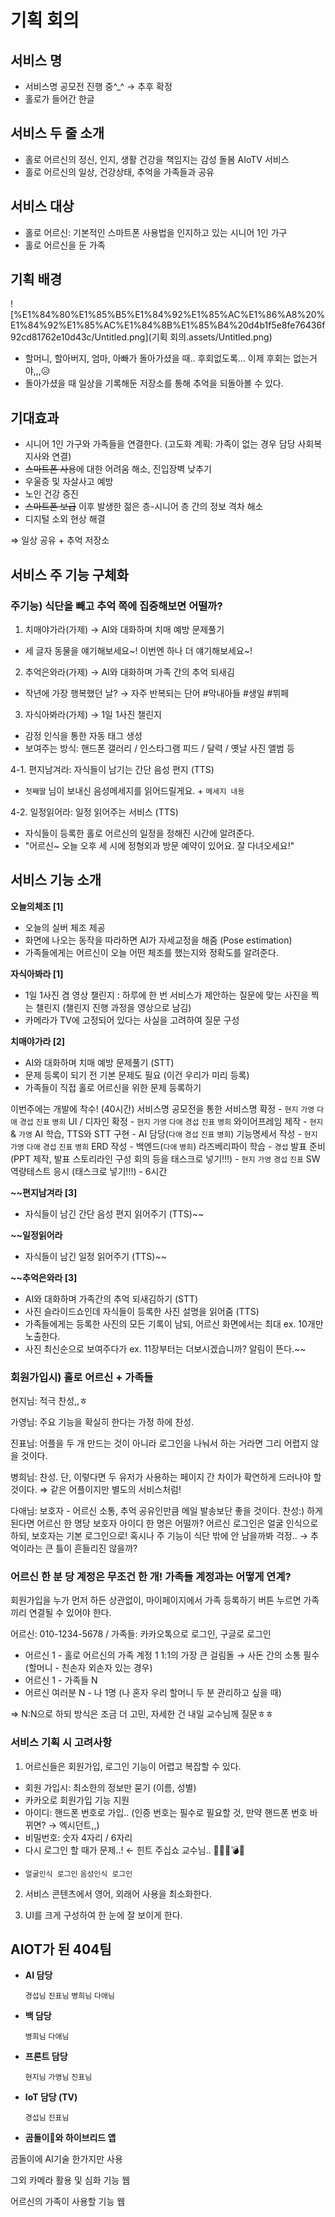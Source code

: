 # 기획 회의

## 서비스 명

- 서비스명 공모전 진행 중^_^ → 추후 확정
- 홀로가 들어간 한글

## 서비스 두 줄 소개

- 홀로 어르신의 정신, 인지, 생활 건강을 책임지는 감성 돌봄 AIoTV 서비스
- 홀로 어르신의 일상, 건강상태, 추억을 가족들과 공유

## 서비스 대상

- 홀로 어르신: 기본적인 스마트폰 사용법을 인지하고 있는 시니어 1인 가구
- 홀로 어르신을 둔 가족

## 기획 배경

![%E1%84%80%E1%85%B5%E1%84%92%E1%85%AC%E1%86%A8%20%E1%84%92%E1%85%AC%E1%84%8B%E1%85%B4%20d4b1f5e8fe76436f92cd81762e10d43c/Untitled.png](기획 회의.assets/Untitled.png)

- 할머니, 할아버지, 엄마, 아빠가 돌아가셨을 때.. 후회없도록...
이제 후회는 없는거야,,,😥
- 돌아가셨을 때 일상을 기록해둔 저장소를 통해 추억을 되돌아볼 수 있다.

## 기대효과

- 시니어 1인 가구와 가족들을 연결한다.
(고도화 계획: 가족이 없는 경우 담당 사회복지사와 연결)
- ~~스마트폰 사용~~에 대한 어려움 해소, 진입장벽 낮추기
- 우울증 및 자살사고 예방
- 노인 건강 증진
- ~~스마트폰 보급~~ 이후 발생한 젊은 층-시니어 층 간의 정보 격차 해소
- 디지털 소외 현상 해결

⇒ 일상 공유 + 추억 저장소

## 서비스 주 기능 구체화

### 주기능) 식단을 빼고 추억 쪽에 집중해보면 어떨까?

1. 치매야가라(가제) → AI와 대화하며 치매 예방 문제풀기
- 세 글자 동물을 얘기해보세요~! 이번엔 하나 더 얘기해보세요~!

 2. 추억은와라(가제) → AI와 대화하며 가족 간의 추억 되새김

- 작년에 가장 행복했던 날? → 자주 반복되는 단어 #막내아들 #생일 #뷔페

 3. 자식아봐라(가제) → 1일 1사진 챌린지

- 감정 인식을 통한 자동 태그 생성
- 보여주는 방식: 핸드폰 갤러리 / 인스타그램 피드 / 달력 / 옛날 사진 앨범 등

 4-1. 편지남겨라: 자식들이 남기는 간단 음성 편지 (TTS)

- `첫째딸` 님이 보내신 음성메세지를 읽어드릴게요. + `메세지 내용`

 4-2. 일정읽어라: 일정 읽어주는 서비스 (TTS)

- 자식들이 등록한 홀로 어르신의 일정을 정해진 시간에 알려준다.
- "어르신~ 오늘 오후 세 시에 정형외과 방문 예약이 있어요. 잘 다녀오세요!"

## 서비스 기능 소개

**오늘의체조 [1]**
- 오늘의 실버 체조 제공
- 화면에 나오는 동작을 따라하면 AI가 자세교정을 해줌 (Pose estimation)
- 가족들에게는 어르신이 오늘 어떤 체조를 했는지와 정확도를 알려준다.

**자식아봐라 [1]**
- 1일 1사진 겸 영상 챌린지 : 하루에 한 번 서비스가 제안하는 질문에 맞는 사진을 찍는 챌린지 (챌린지 진행 과정을 영상으로 남김)
- 카메라가 TV에 고정되어 있다는 사실을 고려하여 질문 구성

**치매야가라 [2]**
- AI와 대화하며 치매 예방 문제풀기 (STT)
- 문제 등록이 되기 전 기본 문제도 필요 (이건 우리가 미리 등록)
- 가족들이 직접 홀로 어르신을 위한 문제 등록하기

이번주에는 개발에 착수! (40시간)
서비스명 공모전을 통한 서비스명 확정 - `현지` `가영` `다애` `경섭` `진표` `병희`
UI / 디자인 확정 - `현지` `가영` `다애` `경섭` `진표` `병희`
와이어프레임 제작 - `현지` & `가영`
AI 학습, TTS와 STT 구현 - AI 담당(`다애` `경섭` `진표` `병희`)
기능명세서 작성 - `현지` `가영` `다애` `경섭` `진표` `병희`
ERD 작성 - 백엔드(`다애` `병희`)
라즈베리파이 학습 - `경섭`
발표 준비 (PPT 제작, 발표 스토리라인 구성 회의 등을 태스크로 넣기!!!) - `현지` `가영` `경섭` `진표`
SW 역량테스트 응시 (태스크로 넣기!!!) - 6시간

**~~편지남겨라 [3]**
- 자식들이 남긴 간단 음성 편지 읽어주기 (TTS)~~

**~~일정읽어라**
- 자식들이 남긴 일정 읽어주기 (TTS)~~

**~~추억은와라 [3]**
- AI와 대화하며 가족간의 추억 되새김하기 (STT)
- 사진 슬라이드쇼인데 자식들이 등록한 사진 설명을 읽어줌 (TTS)
- 가족들에게는 등록한 사진의 모든 기록이 남되, 어르신 화면에서는 최대 ex. 10개만 노출한다.
- 사진 최신순으로 보여주다가 ex. 11장부터는 더보시겠습니까? 알림이 뜬다.~~

### 회원가입시) 홀로 어르신 + 가족들

현지님: 적극 찬성,,ㅎ

가영님: 주요 기능을 확실히 한다는 가정 하에 찬성.

진표님: 어플을 두 개 만드는 것이 아니라 로그인을 나눠서 하는 거라면 그리 어렵지 않을 것이다.

병희님: 찬성. 단, 이렇다면 두 유저가 사용하는 페이지 간 차이가 확연하게 드러나야 할 것이다.
⇒ 같은 어플이지만 별도의 서비스처럼!

다애님: 보호자 - 어르신 소통, 추억 공유인만큼 메일 발송보단 좋을 것이다. 찬성:)
하게 된다면 어르신 한 명당 보호자 아이디 한 명은 어떨까?
어르신 로그인은 얼굴 인식으로 하되, 보호자는 기본 로그인으로!
혹시나 주 기능이 식단 밖에 안 남을까봐 걱정.. → 추억이라는 큰 틀이 흔들리진 않을까?

### 어르신 한 분 당 계정은 무조건 한 개! 가족들 계정과는 어떻게 연계?

회원가입을 누가 먼저 하든 상관없이, 마이페이지에서 가족 등록하기 버튼 누르면 가족끼리 연결될 수 있어야 한다.

어르신: 010-1234-5678 / 가족들: 카카오톡으로 로그인, 구글로 로그인

- 어르신 1 - 홀로 어르신의 가족 계정 1
1:1의 가장 큰 걸림돌 → 사돈 간의 소통 필수 (할머니 - 친손자 외손자 있는 경우)
- 어르신 1 - 가족들 N
- 어르신 여러분 N - 나 1명 (나 혼자 우리 할머니 두 분 관리하고 싶을 때)

⇒ N:N으로 하되 방식은 조금 더 고민, 자세한 건 내일 교수님께 질문ㅎㅎ

### 서비스 기획 시 고려사항

1. 어르신들은 회원가입, 로그인 기능이 어렵고 복잡할 수 있다.
- 회원 가입시: 최소한의 정보만 묻기 (이름, 성별)
- 카카오로 회원가입 기능 지원
- 아이디: 핸드폰 번호로 가입.. (인증 번호는 필수로 필요할 것, 만약 핸드폰 번호 바뀌면? → 엑시던트,,)
- 비밀번호: 숫자 4자리 / 6자리
- 다시 로그인 할 때가 문제..! ← 힌트 주십쇼 교수님.. 🎈🎈🎃💣🍕
+ `얼굴인식 로그인` `음성인식 로그인`

2. 서비스 콘텐츠에서 영어, 외래어 사용을 최소화한다.

3. UI를 크게 구성하여 한 눈에 잘 보이게 한다.

## AIOT가 된 404팀

- **AI 담당**

    `경섭님` `진표님` `병희님` `다애님`

- **백 담당**

    `병희님` `다애님`

- **프론트 담당**

    `현지님` `가영님` `진표님`

- **IoT 담당 (TV)**

    `경섭님` `진표님`

- **곰돌이🐻와 하이브리드 앱**

곰돌이에 AI기술 한가지만 사용

그외 카메라 활용 및 심화 기능 웹

어르신의 가족이 사용할 기능 웹